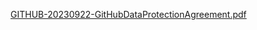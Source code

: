 [GITHUB-20230922-GitHubDataProtectionAgreement.pdf](https://github.com/user-attachments/files/17952685/GITHUB-20230922-GitHubDataProtectionAgreement.pdf)
